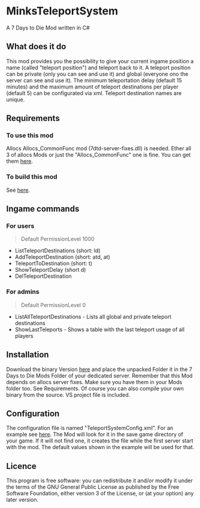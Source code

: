 ﻿# MinksTeleportSystem
A 7 Days to Die Mod written in C#

## What does it do
This mod provides you the possibility to give your current ingame position a name (called "teleport position") and teleport back to it.
A teleport position can be private (only you can see and use it) and global (everyone ono the server can see and use it).
The minimum teleportation delay (default 15 minutes) and the maximum amount of teleport destinations per player (default 5) can be configurated via xml.
Teleport destination names are unique.


## Requirements
### To use this mod
Allocs Allocs_CommonFunc mod (7dtd-server-fixes.dll) is needed. Ether all 3 of allocs Mods or just the "Allocs_CommonFunc" one is fine.
You can get them [here](https://7dtd.illy.bz/wiki/Server%20fixes "https://7dtd.illy.bz/wiki/Server%20fixes").


### To build this mod
See [here](https://github.com/Mink80/Minks7daysMods/blob/master/TeleportSystem/7dtd-binaries/README.txt "TeleportSystem/7dtd-binaries/README.txt").


## Ingame commands
### For users
> Default PermissionLevel 1000
* ListTeleportDestinations (short: ld)
* AddTeleportDestination (short: atd, at)
* TeleportToDestination (short: t)
* ShowTeleportDelay (short d)
* DelTeleportDestination


### For admins
> Default PermissionLevel 0
* ListAllTeleportDestinations - Lists all global and private teleport destinations
* ShowLastTeleports - Shows a table with the last teleport usage of all players


## Installation
Download the binary Version [here](https://drive.google.com/file/d/13Mx_DN87t_W6jv_YkPncHxefWF14bvJw/view?usp=sharing "Minks_TeleportSystem.zip") and place the unpacked Folder it in the 7 Days to Die Mods Folder of your dedicated server.
Remember that this Mod depends on allocs server fixes. Make sure you have them in your Mods folder too. See Requirements.
Of course you can also compile your own binary from the source. VS project file is included.


## Configuration
The configuration file is named "TeleportSystemConfig.xml". For an example see [here](https://github.com/Mink80/Minks7daysMods/blob/master/TeleportSystem/TeleportSystemConfig.xml "TeleportSystem/TeleportSystemConfig.xml").
The Mod will look for it in the save game directory of your game. If it will not find one, it creates the file while the first server start with the mod. The default values shown in the example will be used for that.


## Licence
This program is free software: you can redistribute it and/or modify it under the terms of the GNU General Public License as published by the Free Software Foundation, either version 3 of the License, or (at your option) any later version.
